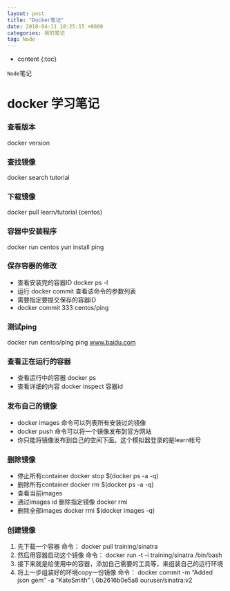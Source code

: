 ```yaml
---
layout: post
title: "Docker笔记"
date: 2018-04-11 18:25:15 +0800 
categories: 我的笔记
tag: Node
---
```

* content
{:toc}

`Node`笔记

<!-- more -->

# docker 学习笔记
    
### 查看版本
docker version

### 查找镜像
docker search tutorial 

### 下载镜像
docker pull learn/tutorial (centos) 

### 容器中安装程序
docker run centos yun install ping

### 保存容器的修改
* 查看安装完的容器ID docker ps -l
* 运行 docker commit 查看该命令的参数列表
* 需要指定要提交保存的容器ID
* docker commit 333 centos/ping
 
###  测试ping
docker run centos/ping ping www.baidu.com

### 查看正在运行的容器
* 查看运行中的容器 docker ps 
* 查看详细的内容 docker inspect 容器id

### 发布自己的镜像
* docker images 命令可以列表所有安装过的镜像
* docker push 命令可以将一个镜像发布到官方网站
* 你只能将镜像发布到自己的空间下面。这个模拟器登录的是learn帐号

### 删除镜像
* 停止所有container docker stop $(docker ps -a -q)
* 删除所有container docker rm $(docker ps -a -q)
* 查看当前images 
* 通过images id 删除指定镜像 docker rmi <image id>
* 删除全部images docker rmi $(docker images -q)


### 创建镜像
1. 先下载一个容器 命令： docker pull training/sinatra
2. 然后用容器启动这个镜像 命令： docker run -t -i training/sinatra /bin/bash
3. 接下来就是给使用中的容器，添加自己需要的工具等，来组装自己的运行环境
4. 将上一步组装好的环境copy一份镜像 命令： docker commit -m “Added json gem” -a “KateSmith” \ 0b2616b0e5a8 ouruser/sinatra:v2 
 


